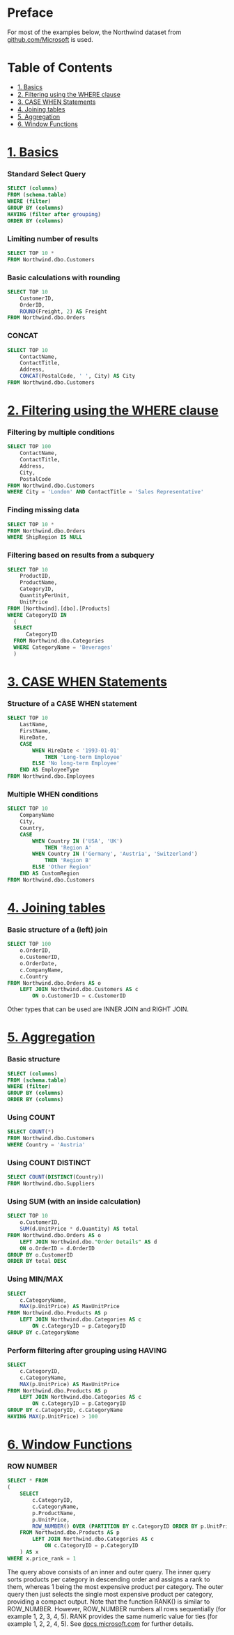 
# Preface

For most of the examples below, the Northwind dataset from [github.com/Microsoft](https://github.com/Microsoft/sql-server-samples/tree/master/samples/databases/northwind-pubs) is used.

# Table of Contents

* [1. Basics](#basics)
* [2. Filtering using the WHERE clause](#2-filtering-using-the-where-clause)
* [3. CASE WHEN Statements](#3-case-when-statements)
* [4. Joining tables](#4-joining-tables)
* [5. Aggregation](#5-aggregation)
* [6. Window Functions](#6-window-functions)

# [1. Basics](#basics)

### Standard Select Query

```sql
SELECT (columns)
FROM (schema.table)
WHERE (filter)
GROUP BY (columns)
HAVING (filter after grouping)
ORDER BY (columns)
```

### Limiting number of results

```sql
SELECT TOP 10 *
FROM Northwind.dbo.Customers
```

### Basic calculations with rounding

```sql
SELECT TOP 10
	CustomerID,
	OrderID,
	ROUND(Freight, 2) AS Freight
FROM Northwind.dbo.Orders
```

### CONCAT

```sql
SELECT TOP 10
	ContactName,
	ContactTitle,
	Address,
	CONCAT(PostalCode, ' ', City) AS City
FROM Northwind.dbo.Customers
```

# [2. Filtering using the WHERE clause](#2-filtering-using-the-where-clause)

### Filtering by multiple conditions

```sql
SELECT TOP 100
	ContactName,
	ContactTitle,
	Address,
	City,
	PostalCode
FROM Northwind.dbo.Customers
WHERE City = 'London' AND ContactTitle = 'Sales Representative'
```
### Finding missing data

```sql
SELECT TOP 10 *
FROM Northwind.dbo.Orders
WHERE ShipRegion IS NULL
```

### Filtering based on results from a subquery

```sql
SELECT TOP 10
	ProductID,
	ProductName,
	CategoryID,
	QuantityPerUnit,
	UnitPrice
FROM [Northwind].[dbo].[Products]
WHERE CategoryID IN
  (
  SELECT 
	  CategoryID
  FROM Northwind.dbo.Categories
  WHERE CategoryName = 'Beverages'
  )
```

# [3. CASE WHEN Statements](#3-case-when-statements)

### Structure of a CASE WHEN statement

```sql
SELECT TOP 10
	LastName,
	FirstName,
	HireDate,
	CASE
		WHEN HireDate < '1993-01-01'
			THEN 'Long-term Employee'
		ELSE 'No long-term Employee'
	END AS EmployeeType
FROM Northwind.dbo.Employees
```

### Multiple WHEN conditions

```sql
SELECT TOP 10
	CompanyName
	City,
	Country,
	CASE 
		WHEN Country IN ('USA', 'UK')
			THEN 'Region A'
		WHEN Country IN ('Germany', 'Austria', 'Switzerland')
			THEN 'Region B'
		ELSE 'Other Region'
	END AS CustomRegion
FROM Northwind.dbo.Customers
```

# [4. Joining tables](#4-joining-tables)

### Basic structure of a (left) join

```sql
SELECT TOP 100 
	o.OrderID,
	o.CustomerID,
	o.OrderDate,
	c.CompanyName,
	c.Country
FROM Northwind.dbo.Orders AS o
	LEFT JOIN Northwind.dbo.Customers AS c
		ON o.CustomerID = c.CustomerID
```

Other types that can be used are INNER JOIN and RIGHT JOIN. 

# [5. Aggregation](#5-aggregation)

### Basic structure

```sql
SELECT (columns)
FROM (schema.table)
WHERE (filter)
GROUP BY (columns)
ORDER BY (columns)
```

### Using COUNT

```sql
SELECT COUNT(*)
FROM Northwind.dbo.Customers
WHERE Country = 'Austria'
```


### Using COUNT DISTINCT

```sql
SELECT COUNT(DISTINCT(Country))
FROM Northwind.dbo.Suppliers
```

### Using SUM (with an inside calculation)

```sql
SELECT TOP 10
	o.CustomerID,
	SUM(d.UnitPrice * d.Quantity) AS total
FROM Northwind.dbo.Orders AS o
	LEFT JOIN Northwind.dbo."Order Details" AS d
	ON o.OrderID = d.OrderID
GROUP BY o.CustomerID
ORDER BY total DESC
```

### Using MIN/MAX

```sql
SELECT 
	c.CategoryName,
	MAX(p.UnitPrice) AS MaxUnitPrice
FROM Northwind.dbo.Products AS p
	LEFT JOIN Northwind.dbo.Categories AS c
		ON c.CategoryID = p.CategoryID
GROUP BY c.CategoryName
```

### Perform filtering after grouping using HAVING

```sql
SELECT 
	c.CategoryID,
	c.CategoryName,
	MAX(p.UnitPrice) AS MaxUnitPrice
FROM Northwind.dbo.Products AS p
	LEFT JOIN Northwind.dbo.Categories AS c
		ON c.CategoryID = p.CategoryID
GROUP BY c.CategoryID, c.CategoryName 
HAVING MAX(p.UnitPrice) > 100
```

# [6. Window Functions](#6-window-functions)

### ROW NUMBER

```sql
SELECT * FROM
(
	SELECT 
		c.CategoryID,
		c.CategoryName,
		p.ProductName,
		p.UnitPrice,
		ROW_NUMBER() OVER (PARTITION BY c.CategoryID ORDER BY p.UnitPrice DESC) AS price_rank
	FROM Northwind.dbo.Products AS p
		LEFT JOIN Northwind.dbo.Categories AS c
			ON c.CategoryID = p.CategoryID
	) AS x
WHERE x.price_rank = 1
```

The query above consists of an inner and outer query. The inner query sorts products per category in descending order and assigns a rank to them, whereas 1 being the most expensive product per category. The outer query then just selects the single most expensive product per category, providing a compact output. Note that the function RANK() is similar to ROW_NUMBER. However, ROW_NUMBER numbers all rows sequentially (for example 1, 2, 3, 4, 5). RANK provides the same numeric value for ties (for example 1, 2, 2, 4, 5). See [docs.microsoft.com](https://docs.microsoft.com/en-us/sql/t-sql/functions/rank-transact-sql?view=sql-server-ver16) for further details.







